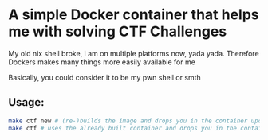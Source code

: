 # A simple Docker container that helps me with solving CTF Challenges
My old nix shell broke, i am on multiple platforms now, yada yada.
Therefore Dockers makes many things more easily available for me

Basically, you could consider it to be my pwn shell or smth

## Usage:
```sh
make ctf new # (re-)builds the image and drops you in the container upon completion
make ctf # uses the already built container and drops you in the container
```
